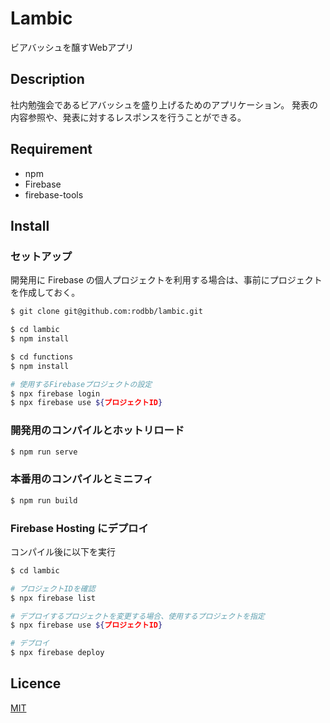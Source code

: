 Lambic
==========

ビアバッシュを醸すWebアプリ


## Description

社内勉強会であるビアバッシュを盛り上げるためのアプリケーション。
発表の内容参照や、発表に対するレスポンスを行うことができる。

## Requirement

* npm
* Firebase
* firebase-tools

## Install

### セットアップ

開発用に Firebase の個人プロジェクトを利用する場合は、事前にプロジェクトを作成しておく。

```bash
$ git clone git@github.com:rodbb/lambic.git

$ cd lambic
$ npm install

$ cd functions
$ npm install

# 使用するFirebaseプロジェクトの設定
$ npx firebase login
$ npx firebase use ${プロジェクトID}
```

### 開発用のコンパイルとホットリロード

```bash
$ npm run serve
```

### 本番用のコンパイルとミニフィ

```bash
$ npm run build
```

### Firebase Hosting にデプロイ

コンパイル後に以下を実行

```bash
$ cd lambic

# プロジェクトIDを確認
$ npx firebase list

# デプロイするプロジェクトを変更する場合、使用するプロジェクトを指定
$ npx firebase use ${プロジェクトID}

# デプロイ
$ npx firebase deploy
```

## Licence

[MIT](https://github.com/rodbb/lambic/blob/master/LICENSE)
